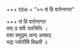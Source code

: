+++
title = "०५ सं हि वातेनागत"

+++
सं हि वातेनागत  
सम् उ सर्वैः पतत्रिभिः ।  
वशा समुद्रम् अत्य् अख्यद्  
भद्रा ज्योतींषि बिभ्रती ॥